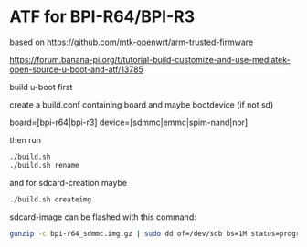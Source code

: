 # ATF for BPI-R64/BPI-R3

based on https://github.com/mtk-openwrt/arm-trusted-firmware

https://forum.banana-pi.org/t/tutorial-build-customize-and-use-mediatek-open-source-u-boot-and-atf/13785

build u-boot first

create a build.conf containing board and maybe bootdevice (if not sd)

board=[bpi-r64|bpi-r3]
device=[sdmmc|emmc|spim-nand|nor]

then run

```sh
./build.sh
./build.sh rename
```

and for sdcard-creation maybe

```sh
./build.sh createimg
```

sdcard-image can be flashed with this command:

```sh
gunzip -c bpi-r64_sdmmc.img.gz | sudo dd of=/dev/sdb bs=1M status=progress
```
